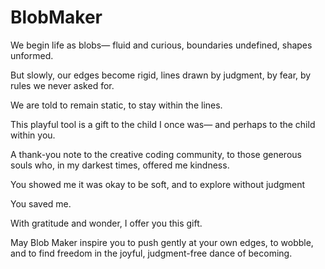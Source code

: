 # BlobMaker

We begin life as blobs—
fluid and curious,
boundaries undefined, shapes unformed.

But slowly, our edges become rigid,
lines drawn by judgment, by fear, by rules
we never asked for.

We are told to remain static,
to stay within the lines.

This playful tool
is a gift to the child
I once was—
and perhaps to the child within you.

A thank-you note
to the creative coding community,
to those generous souls
who, in my darkest times,
offered me kindness.

You showed me
it was okay
to be soft,
and to explore without judgment

You saved me.

With gratitude and wonder,
I offer you this gift.

May Blob Maker inspire you
to push gently at your own edges,
to wobble,
and to find freedom
in the joyful,
judgment-free dance
of becoming.
